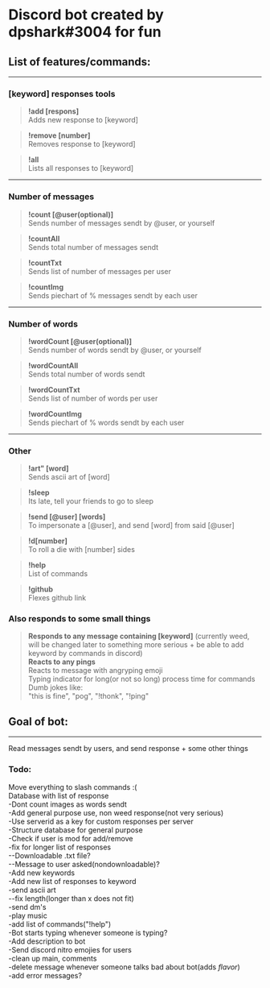 # Discord bot created by dpshark#3004 for fun

## List of features/commands:
----------------------------

### [keyword] responses tools

>**!add [respons]**     
>   Adds new response to [keyword]   

>**!remove [number]**   
>    Removes response to [keyword]

>**!all**       
>   Lists all responses to [keyword]

----

### Number of messages

>**!count [@user(optional)]**      
>   Sends number of messages sendt by @user, or yourself

>**!countAll**      
>   Sends total number of messages sendt 

>**!countTxt**  
>   Sends list of number of messages per user    

>**!countImg**   
>   Sends piechart of % messages sendt by each user     

----

### Number of words

>**!wordCount [@user(optional)]**   
>   Sends number of words sendt by @user, or yourself

>**!wordCountAll**      
>   Sends total number of words sendt 

>**!wordCountTxt**  
>   Sends list of number of words per user    

>**!wordCountImg**   
>   Sends piechart of % words sendt by each user 

----

### Other

>**!art" [word]**   
>   Sends ascii art of [word]

>**!sleep**     
>   Its late, tell your friends to go to sleep

>**!send [@user] [words]**      
>   To impersonate a [@user], and send [word] from said [@user] 

>**!d[number]**     
>   To roll a die with [number] sides

>**!help**  
>   List of commands

>**!github**    
>   Flexes github link
### Also responds to some small things

>**Responds to any message containing [keyword]**      (currently weed, will be changed later to something more serious + be able to add keyword by commands in discord)  
>**Reacts to any pings**  
>   Reacts to message with angryping emoji     
>Typing indicator for long(or not so long) process time for commands   
>Dumb jokes like:   
> "this is fine", "pog", "!thonk", "!ping"


## Goal of bot:
-----
Read messages sendt by users, and send response + some other things

### Todo:
Move everything to slash commands :(    
Database with list of response    
-Dont count images as words sendt  
-Add general purpose use, non weed response(not very serious)   
-Use serverid as a key for custom responses per server    
-Structure database for general purpose     
-Check if user is mod for add/remove    
-fix for longer list of responses   
--Downloadable .txt file?   
--Message to user asked(nondownloadable)?   
-Add new keywords   
-Add new list of responses to keyword    
-send ascii art     
--fix length(longer than x does not fit)    
-send dm's      
-play music     
-add list of commands("!help")      
-Bot starts typing whenever someone is typing?      
-Add description to bot     
-Send discord nitro emojies for users       
-clean up main, comments        
-delete message whenever someone talks bad about bot(adds *flavor*)     
-add error messages?